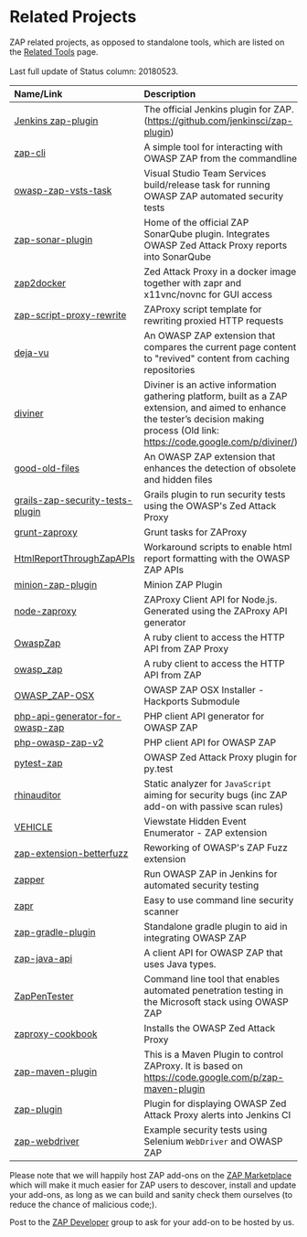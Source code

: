 # Related Projects

ZAP related projects, as opposed to standalone tools, which are listed on the [Related Tools](RelatedTools) page.
<br><br>
Last full update of Status column: 20180523.

| **Name/Link** | **Description** | **Status** |
|:--------------|:----------------|------------|
| [Jenkins zap-plugin](https://wiki.jenkins.io/display/JENKINS/zap+plugin) | The official Jenkins plugin for ZAP. (https://github.com/jenkinsci/zap-plugin) | Active |
| [zap-cli](https://github.com/Grunny/zap-cli) | A simple tool for interacting with OWASP ZAP from the commandline | Active |
| [owasp-zap-vsts-task](https://github.com/kasunkv/owasp-zap-vsts-task) | Visual Studio Team Services build/release task for running OWASP ZAP automated security tests | Active |
| [zap-sonar-plugin](https://github.com/Coveros/zap-sonar-plugin) | Home of the official ZAP SonarQube plugin. Integrates OWASP Zed Attack Proxy reports into SonarQube | Active |
| [zap2docker](https://registry.hub.docker.com/u/samuliel/zap2docker/) | Zed Attack Proxy in a docker image together with zapr and x11vnc/novnc for GUI access | Stale<br><sub>The ZAP project now maintains docker images: https://github.com/zaproxy/zaproxy/wiki/Downloads#docker</sub> |
| [zap-script-proxy-rewrite](https://github.com/ncjones/zap-script-proxy-rewrite) | ZAProxy script template for rewriting proxied HTTP requests | Stale<br><sub>Should still work</sub> |
| [deja-vu](https://github.com/hacktics/deja-vu) | An OWASP ZAP extension that compares the current page content to "revived" content from caching repositories | Stale |
| [diviner](https://github.com/hacktics/diviner) | Diviner is an active information gathering platform, built as a ZAP extension, and aimed to enhance the tester’s decision making process (Old link: https://code.google.com/p/diviner/) | Stale |
| [good-old-files](https://github.com/hacktics/good-old-files) | An OWASP ZAP extension that enhances the detection of obsolete and hidden files | Stale |
| [grails-zap-security-tests-plugin](https://github.com/theratpack/grails-zap-security-tests-plugin) | Grails plugin to run security tests using the OWASP's Zed Attack Proxy | Stale |
| [grunt-zaproxy](https://github.com/TeamPraxis/grunt-zaproxy) | Grunt tasks for ZAProxy |  Stale |
| [HtmlReportThroughZapAPIs](https://github.com/gmaran23/HtmlReportThroughZapAPIs) | Workaround scripts to enable html report formatting with the OWASP ZAP APIs | Stale |
| [minion-zap-plugin](https://github.com/mozilla/minion-zap-plugin) | Minion ZAP Plugin | Stale |
| [node-zaproxy](https://www.npmjs.org/package/zaproxy) | ZAProxy Client API for Node.js. Generated using the ZAProxy API generator | &nbsp; |
| [OwaspZap](https://github.com/SUSE/owasp_zap) | A ruby client to access the HTTP API from ZAP Proxy | Stale |
| [owasp\_zap](https://github.com/vpereira/owasp_zap) | A ruby client to access the HTTP API from ZAP | Stale |
| [OWASP\_ZAP-OSX](https://github.com/BuddhaLabs/OWASP_ZAP-OSX) | OWASP ZAP OSX Installer - Hackports Submodule | Stale |
| [php-api-generator-for-owasp-zap](https://github.com/yukisov/php-api-generator-for-owasp-zap) | PHP client API generator for OWASP ZAP | Stale |
| [php-owasp-zap-v2](https://github.com/yukisov/php-owasp-zap-v2) | PHP client API for OWASP ZAP | Stale |
| [pytest-zap](https://github.com/davehunt/pytest-zap) | OWASP Zed Attack Proxy plugin for py.test | Stale |
| [rhinauditor](https://github.com/h3xstream/rhinauditor) | Static analyzer for `JavaScript` aiming for security bugs (inc ZAP add-on with passive scan rules) | Stale |
| [VEHICLE](https://github.com/hacktics/vehicle/) | Viewstate Hidden Event Enumerator - ZAP extension | Stale |
| [zap-extension-betterfuzz](https://github.com/lightsey/zap-extension-betterfuzz) | Reworking of OWASP's ZAP Fuzz extension | Stale |
| [zapper](https://github.com/adedayo/zapper) | Run OWASP ZAP in Jenkins for automated security testing | Stale |
| [zapr](https://github.com/garethr/zapr) | Easy to use command line security scanner | Stale |
| [zap-gradle-plugin](https://github.com/PROSPricing/zap-gradle-plugin) | Standalone gradle plugin to aid in integrating OWASP ZAP | Stale |
| [zap-java-api](https://github.com/continuumsecurity/zap-java-api) | A client API for OWASP ZAP that uses Java types. | Stale?<br><sub>Last updated 11months ago</sub> |
| [ZapPenTester](https://github.com/gustavorhm/ZapPenTester) | Command line tool that enables automated penetration testing in the Microsoft stack using OWASP ZAP | Stale |
| [zaproxy-cookbook](https://github.com/bendodd/zaproxy-cookbook) | Installs the OWASP Zed Attack Proxy | Stale |
| [zap-maven-plugin](https://github.com/ShiNoSenshi/zap-maven-plugin) | This is a Maven Plugin to control ZAProxy. It is based on https://code.google.com/p/zap-maven-plugin | Stale |
| [zap-plugin](https://github.com/parrot55/zap-plugin) | Plugin for displaying OWASP Zed Attack Proxy alerts into Jenkins CI | Stale |
| [zap-webdriver](https://github.com/continuumsecurity/zap-webdriver) | Example security tests using Selenium `WebDriver` and OWASP ZAP | Stale |

Please note that we will happily host ZAP add-ons on the [ZAP Marketplace](https://github.com/zaproxy/zap-extensions/) which will make it much easier for ZAP users to descover, install and update your add-ons, as long as we can build and sanity check them ourselves (to reduce the chance of malicious code;).

Post to the [ZAP Developer](https://groups.google.com/group/zaproxy-develop) group to ask for your add-on to be hosted by us.
